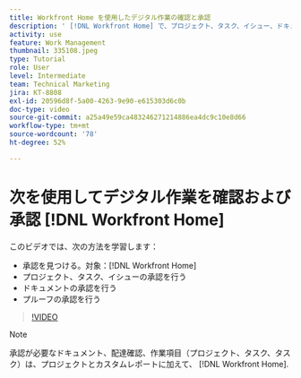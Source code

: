 ```yaml
---
title: Workfront Home を使用したデジタル作業の確認と承認
description: ' [!DNL Workfront Home] で、プロジェクト、タスク、イシュー、ドキュメント、プルーフを検索して承認する方法を説明します。'
activity: use
feature: Work Management
thumbnail: 335108.jpeg
type: Tutorial
role: User
level: Intermediate
team: Technical Marketing
jira: KT-8808
exl-id: 20596d8f-5a00-4263-9e90-e615303d6c0b
doc-type: video
source-git-commit: a25a49e59ca483246271214886ea4dc9c10e8d66
workflow-type: tm+mt
source-wordcount: '78'
ht-degree: 52%

---
```


# 次を使用してデジタル作業を確認および承認 [!DNL Workfront Home]

このビデオでは、次の方法を学習します：

* 承認を見つける。対象：[!DNL Workfront Home]
* プロジェクト、タスク、イシューの承認を行う
* ドキュメントの承認を行う
* プルーフの承認を行う

>[!VIDEO](https://video.tv.adobe.com/v/335108/?quality=12&learn=on)


>[!NOTE]
>
>承認が必要なドキュメント、配達確認、作業項目（プロジェクト、タスク、タスク）は、プロジェクトとカスタムレポートに加えて、 [!DNL Workfront Home].



<!---
learn more URLS
Approving work
Home area for Reviewers
Guides
Home overview for Reviewers
Issue page overview
--->
